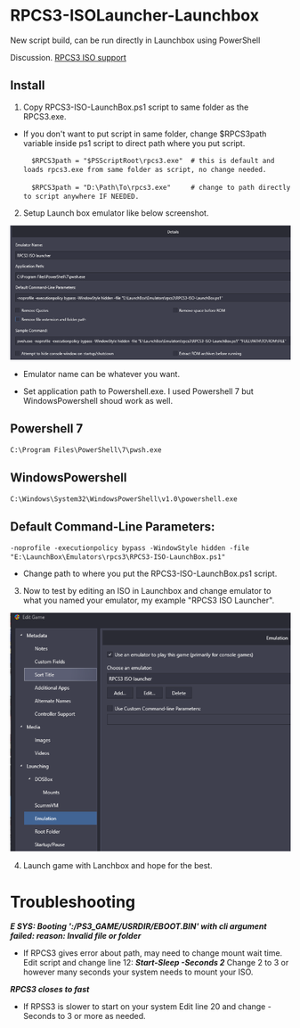# RPCS3-ISOLauncher-Launchbox

New script build, can be run directly in Launchbox using PowerShell

Discussion. [RPCS3 ISO support](https://forums.launchbox-app.com/topic/42569-rpcs3-iso-support-with-powershell/)

## Install

1. Copy RPCS3-ISO-LaunchBox.ps1 script to same folder as the RPCS3.exe.
- If you don't want to put script in same folder, change $RPCS3path variable inside ps1 script to direct path where you put script.

        $RPCS3path = "$PSScriptRoot\rpcs3.exe"  # this is default and loads rpcs3.exe from same folder as script, no change needed.

        $RPCS3path = "D:\Path\To\rpcs3.exe"     # change to path directly to script anywhere IF NEEDED.

2. Setup Launch box emulator like below screenshot.

![EmulatorConfig](https://github.com/ptmorris1/RPCS3-ISOLauncher-Launchbox/blob/master/screenshots/LaunchboxEmulatorConfig.png?raw=true)

- Emulator name can be whatever you want.

- Set application path to Powershell.exe.  I used Powershell 7 but WindowsPowershell shoud work as well.

## Powershell 7

    C:\Program Files\PowerShell\7\pwsh.exe

## WindowsPowershell

    C:\Windows\System32\WindowsPowerShell\v1.0\powershell.exe

## Default Command-Line Parameters:

    -noprofile -executionpolicy bypass -WindowStyle hidden -file "E:\LaunchBox\Emulators\rpcs3\RPCS3-ISO-LaunchBox.ps1"

- Change path to where you put the RPCS3-ISO-LaunchBox.ps1 script.

3. Now to test by editing an ISO in Launchbox and change emulator to what you named your emulator, my example "RPCS3 ISO Launcher".

![ISO-Edit](https://github.com/ptmorris1/RPCS3-ISOLauncher-Launchbox/blob/master/screenshots/ISO-Edit.png?raw=true)

4. Launch game with Lanchbox and hope for the best.

# Troubleshooting

***E SYS: Booting ':/PS3_GAME/USRDIR/EBOOT.BIN' with cli argument failed: reason: Invalid file or folder***

- If RPCS3 gives error about path, may need to change mount wait time.
Edit script and change line 12: ***Start-Sleep -Seconds 2***
Change 2 to 3 or however many seconds your system needs to mount your ISO.

***RPCS3 closes to fast***

- If RPSS3 is slower to start on your system
Edit line 20 and change -Seconds to 3 or more as needed.